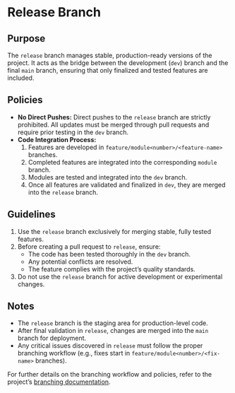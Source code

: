# Release Branch

## Purpose
The `release` branch manages stable, production-ready versions of the project. It acts as the bridge between the development (`dev`) branch and the final `main` branch, ensuring that only finalized and tested features are included.

## Policies
- **No Direct Pushes:** Direct pushes to the `release` branch are strictly prohibited. All updates must be merged through pull requests and require prior testing in the `dev` branch.
- **Code Integration Process:**
  1. Features are developed in `feature/module<number>/<feature-name>` branches.
  2. Completed features are integrated into the corresponding `module` branch.
  3. Modules are tested and integrated into the `dev` branch.
  4. Once all features are validated and finalized in `dev`, they are merged into the `release` branch.

## Guidelines
1. Use the `release` branch exclusively for merging stable, fully tested features.
2. Before creating a pull request to `release`, ensure:
   - The code has been tested thoroughly in the `dev` branch.
   - Any potential conflicts are resolved.
   - The feature complies with the project’s quality standards.
3. Do not use the `release` branch for active development or experimental changes.

## Notes
- The `release` branch is the staging area for production-level code.
- After final validation in `release`, changes are merged into the `main` branch for deployment.
- Any critical issues discovered in `release` must follow the proper branching workflow (e.g., fixes start in `feature/module<number>/<fix-name>` branches).

For further details on the branching workflow and policies, refer to the project’s [branching documentation](#).
